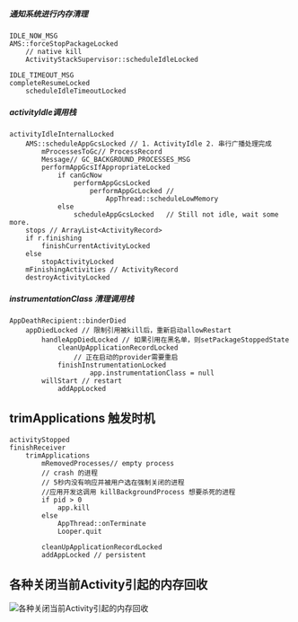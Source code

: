 ##### 通知系统进行内存清理
```
IDLE_NOW_MSG
AMS::forceStopPackageLocked
    // native kill 
    ActivityStackSupervisor::scheduleIdleLocked

IDLE_TIMEOUT_MSG
completeResumeLocked
    scheduleIdleTimeoutLocked
```
##### activityIdle调用栈
```
activityIdleInternalLocked
    AMS::scheduleAppGcsLocked // 1. ActivityIdle 2. 串行广播处理完成
        mProcessesToGc// ProcessRecord
        Message// GC_BACKGROUND_PROCESSES_MSG
        performAppGcsIfAppropriateLocked
            if canGcNow
                performAppGcsLocked
                    performAppGcLocked // 
                        AppThread::scheduleLowMemory
            else
                scheduleAppGcsLocked   // Still not idle, wait some more.
    stops // ArrayList<ActivityRecord>
    if r.finishing
        finishCurrentActivityLocked
    else
        stopActivityLocked
    mFinishingActivities // ActivityRecord
    destroyActivityLocked
```
#####  instrumentationClass 清理调用栈
```
AppDeathRecipient::binderDied
    appDiedLocked // 限制引用被kill后，重新启动allowRestart
        handleAppDiedLocked // 如果引用在黑名单，则setPackageStoppedState 
            cleanUpApplicationRecordLocked
                // 正在启动的provider需要重启
            finishInstrumentationLocked
                    app.instrumentationClass = null
        willStart // restart
            addAppLocked
```
## trimApplications 触发时机
```
activityStopped
finishReceiver
    trimApplications
        mRemovedProcesses// empty process
        // crash 的进程
        // 5秒内没有响应并被用户选在强制关闭的进程
        //应用开发这调用 killBackgroundProcess 想要杀死的进程
        if pid > 0
            app.kill
        else
            AppThread::onTerminate
            Looper.quit
            
        cleanUpApplicationRecordLocked
        addAppLocked // persistent
```

## 各种关闭当前Activity引起的内存回收
![各种关闭当前Activity引起的内存回收](http://upload-images.jianshu.io/upload_images/74811-be69360df7e64df4.jpg?imageMogr2/auto-orient/strip%7CimageView2/2/w/1240)
